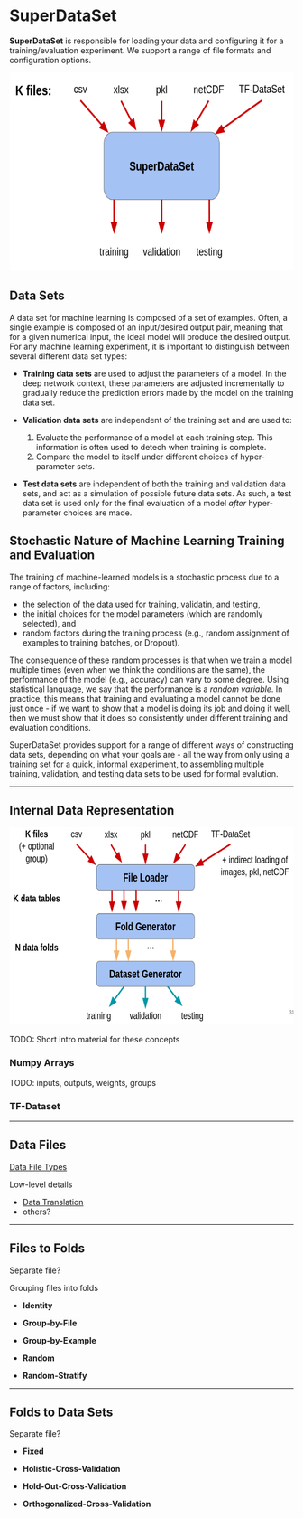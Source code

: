 # SuperDataSet

**SuperDataSet** is responsible for loading your data and configuring it
for a training/evaluation experiment. We support a range of file
formats and configuration options.

<img src="../../../images/superdataset.png" height=350>

## Data Sets
A data set for machine learning is composed of a set of examples.
Often, a single example is composed of an input/desired output pair,
meaning that for a given numerical input, the ideal model will produce
the desired output.  For any machine learning experiment, it is
important to distinguish between several different data set types:

- **Training data sets** are used to adjust the parameters of a
model.  In the deep network context, these parameters are adjusted
incrementally to gradually reduce the prediction errors made by the
model on the training data set.

- **Validation data sets** are independent of the training set and are
used to:
   1. Evaluate the performance of a model at each training step.  This
information is often used to detech when training is complete.
   2. Compare the model to itself under different choices of
hyper-parameter sets.

- **Test data sets** are independent of both the training and
validation data sets,  and act as a simulation of possible future data
sets.   As such, a test data set is used only for the final evaluation
of a model *after* hyper-parameter choices are made.

## Stochastic Nature of Machine Learning Training and Evaluation

The training of machine-learned models is a stochastic process due to
a range of factors, including:
- the selection of the data used for training, validatin, and testing,
- the initial choices for the model parameters (which are randomly
selected), and 
- random factors during the training process (e.g., random assignment
of examples to training batches, or Dropout).

The consequence of these random processes is that when we train a
model multiple times (even when we think the conditions are the same),
the performance of the model (e.g., accuracy) can vary to some degree.  Using
statistical language, we say that the performance is a _random
variable_.  In practice, this means that training and evaluating a
model cannot be done just once - if we want to show that a model is
doing its job and doing it well, then we must show that it does so
consistently under different training and evaluation conditions.

SuperDataSet provides support for a range of different ways of
constructing data sets, depending on what your goals are - all the
way from only using a training set for a quick, informal exaperiment,
to assembling multiple training, validation, and testing data sets to
be used for formal evalution.

___

## Internal Data Representation

<img src="../../../images/superdataset_detail.png" height=350>


TODO: Short intro material for these concepts

### Numpy Arrays

TODO: inputs, outputs, weights, groups

### TF-Dataset

___

## Data Files

[Data File Types](data_files.md)

Low-level details
- [Data Translation](data_translation.md)
- others?

___
## Files to Folds

Separate file?

Grouping files into folds

- **Identity**

- **Group-by-File**

- **Group-by-Example**

- **Random** 

- **Random-Stratify**



___
## Folds to Data Sets

Separate file?

- **Fixed** 

- **Holistic-Cross-Validation**

- **Hold-Out-Cross-Validation**

- **Orthogonalized-Cross-Validation**


